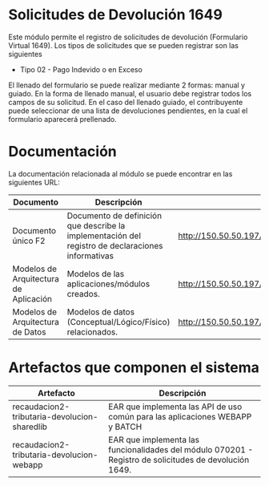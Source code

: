 # Solicitudes de Devolución 1649
Este módulo permite el registro de solicitudes de devolución (Formulario Virtual 1649). Los tipos de solicitudes que se pueden registrar son las siguientes
 - Tipo 02 - Pago Indevido o en Exceso
 
El llenado del formulario se puede realizar mediante 2 formas: manual y guiado. En la forma de llenado manual, el usuario debe registrar todos los campos de su solicitud. En el caso del llenado guiado, el contribuyente puede seleccionar de una lista de devoluciones pendientes, en la cual el formulario aparecerá prellenado.

# Documentación
La documentación relacionada al módulo se puede encontrar en las siguientes URL:

| Documento | Descripción | URL |
| ------ | ------ | ------ |
| Documento único F2 | Documento de definición que describe la implementación del registro de declaraciones informativas | http://150.50.50.197/repositorios/documentacion/Modulos/070201/1_informe_definicion/F2_070201_ana_dis.docx |
| Modelos de Arquitectura de Aplicación | Modelos de las aplicaciones/módulos creados. |  http://150.50.50.197/repositorios/documentacion/Modulos/070201/3_diagramas |
| Modelos de Arquitectura de Datos | Modelos de datos (Conceptual/Lógico/Físico) relacionados. | http://150.50.50.197/repositorios/documentacion/Modulos/070201/4_modelos/ |

# Artefactos que componen el sistema

| Artefacto | Descripción |
| ------ | ------ |
| recaudacion2-tributaria-devolucion-sharedlib |  EAR que implementa las API de uso común para las aplicaciones WEBAPP y BATCH|
| recaudacion2-tributaria-devolucion-webapp |  EAR que implementa las funcionalidades del módulo 070201 - Registro de solicitudes de devolución 1649.|
